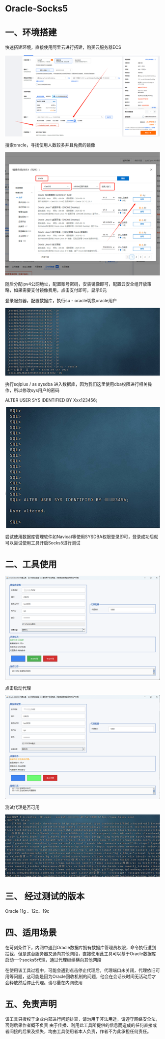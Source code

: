 # Oracle-Socks5

# 一、环境搭建

快速搭建环境，直接使用阿里云进行搭建，购买云服务器ECS

![image-20250307134625386](https://github.com/rtabt/Oracle-Socks5/blob/main/image/image-20250307134625386.png)

搜索oracle，寻找使用人数较多并且免费的镜像

![image-20250307134713134](https://github.com/rtabt/Oracle-Socks5/blob/main/image/image-20250307134713134.png)

随后分配ipv4公网地址，配置账号密码，安装镜像即可，配置云安全组开放策略，如果需要支付镜像费用，点击支付即可，显示0元

登录服务器，配置数据库，执行su - oracle切换oracle用户

![image-20250307135433818](https://github.com/rtabt/Oracle-Socks5/blob/main/image/image-20250307135433818.png)

执行sqlplus / as sysdba 进入数据库，因为我们这里使用dba权限进行相关操作，所以修改sys用户的密码

ALTER USER SYS IDENTIFIED BY Xxx123456;

![image-20250307140448419](https://github.com/rtabt/Oracle-Socks5/blob/main/image/image-20250307140448419.png)

尝试使用数据库管理软件如Navicat等使用SYSDBA权限登录即可，登录成功后就可以尝试使用工具开启Socks5进行测试

# 二、工具使用

![image-20250307201508912](https://github.com/rtabt/Oracle-Socks5/blob/main/image/image-20250307201508912.png)

点击启动代理

![image-20250307201700681](https://github.com/rtabt/Oracle-Socks5/blob/main/image/image-20250307201700681.png)

测试代理是否可用

![image-20250307201935928](https://github.com/rtabt/Oracle-Socks5/blob/main/image/image-20250307201935928.png)

# 三、 经过测试的版本

Oracle  11g 、12c、19c

# 四、适用场景

在苛刻条件下，内网中遇到Oracle数据库拥有数据库管理员权限，命令执行遭到拦截，但是这台服务器又通向其他网段，直接使用此工具可以基于Oracle数据库启动一个socks5代理，通过代理继续横向其他网段

在使用该工具过程中，可能会遇到点击停止代理后，代理端口未关闭，代理依旧可用等问题，这可能是因为Oracle回收机制的问题，他会在会话长时间无活动后才会释放然后停止代理。请尽量在内网使用

# 五、免责声明

该工具只授权于企业内部进行问题排查，请勿用于非法用途，请遵守网络安全法，否则后果作者概不负责
由于传播、利用此工具所提供的信息而造成的任何直接或者间接的后果及损失，均由工具使用者本人负责，作者不为此承担任何责任。
